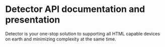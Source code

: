 Detector API documentation and presentation
===========

Detector is your one-stop solution to supporting all HTML capable devices on earth and minimizing complexity at the same time.